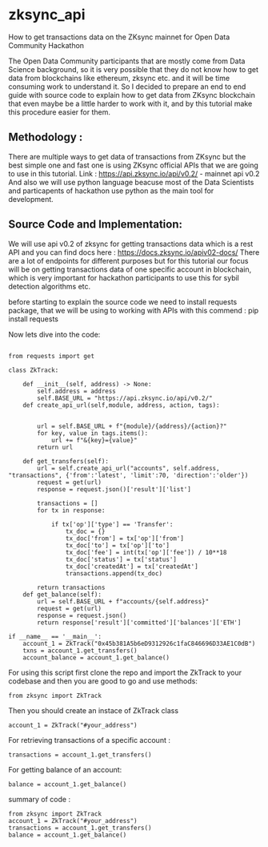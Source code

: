 # zksync_api
How to get transactions data on the ZKsync mainnet for Open Data Community Hackathon

The Open Data Community participants that are mostly come from Data Science background, so it is very possible that they do not know how to get data from blockchains like ethereum, zksync etc. and it will be time consuming work to understand it. So I decided to prepare an end to end guide with source code to explain how to get data from ZKsync blockchain that even maybe be a little harder to work with it, and by this tutorial make this procedure easier for them.

## Methodology : 
There are multiple ways to get data of transactions from ZKsync but the best simple one and fast one is using ZKsync official APIs that we are going to use in this tutorial.
Link : https://api.zksync.io/api/v0.2/ - mainnet api v0.2
And also we will use python language beacuse most of the Data Scientists and particapents of hackathon use python as the main tool for development.


## Source Code and Implementation: 
We will use api v0.2 of zksync for getting transactions data which is a rest API and you can find docs here : https://docs.zksync.io/apiv02-docs/
There are a lot of endpoints for different purposes but for this tutorial our focus will be on getting transactions data of one specific account in blockchain, which is very important for hackathon participants to use this for sybil detection algorithms etc.

before starting to explain the source code we need to install requests package, that we will be using to working with APIs with this commend : pip install requests 

Now lets dive into the code: 

``` 

from requests import get

class ZkTrack:

    def __init__(self, address) -> None:
        self.address = address
        self.BASE_URL = "https://api.zksync.io/api/v0.2/"
    def create_api_url(self,module, address, action, tags):
        
        
        url = self.BASE_URL + f"{module}/{address}/{action}?"
        for key, value in tags.items():
            url += f"&{key}={value}"
        return url

    def get_transfers(self):
        url = self.create_api_url("accounts", self.address, "transactions", {'from':'latest', 'limit':70, 'direction':'older'})
        request = get(url)
        response = request.json()['result']['list']

        transactions = []
        for tx in response:
            
            if tx['op']['type'] == 'Transfer': 
                tx_doc = {}
                tx_doc['from'] = tx['op']['from']
                tx_doc['to'] = tx['op']['to']
                tx_doc['fee'] = int(tx['op']['fee']) / 10**18
                tx_doc['status'] = tx['status']
                tx_doc['createdAt'] = tx['createdAt']
                transactions.append(tx_doc)            

        return transactions
    def get_balance(self):
        url = self.BASE_URL + f"accounts/{self.address}"
        request = get(url)
        response = request.json()
        return response['result']['committed']['balances']['ETH']

if __name__ == '__main__':
    account_1 = ZkTrack("0x45b381A5b6eD9312926c1faC846696D33AE1C0dB")
    txns = account_1.get_transfers()
    account_balance = account_1.get_balance()
 ```
 
 For using this script first clone the repo and import the ZkTrack to your codebase and then you are good to go and use methods: 
 ```
 from zksync import ZkTrack 
 ```
 Then you should create an instace of ZkTrack class
 ```
 account_1 = ZkTrack("#your_address")
 ```
 For retrieving transactions of a specific account : 
 ```
 transactions = account_1.get_transfers()
 ```
 For getting balance of an account: 
 ```
 balance = account_1.get_balance()
 ```
 summary of code : 
 ```
 from zksync import ZkTrack
 account_1 = ZkTrack("#your_address")
 transactions = account_1.get_transfers()
 balance = account_1.get_balance()
 ```
